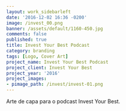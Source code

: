 ```yaml
---
layout: work_sidebarleft
date: '2016-12-02 16:36 -0200'
image: /invest_00.png
banner: /assets/default/1160-450.jpg
comments: false
published: true
title: Invest Your Best Podcast
category: branding
tags: [Logo, Cover Art]
project_name: Invest Your Best Podcast
project_client: Invest Your Best
project_year: '2016'
project_images:
- pimage_path: /invest/invest-01.png
---
```

Arte de capa para o podcast Invest Your Best.

